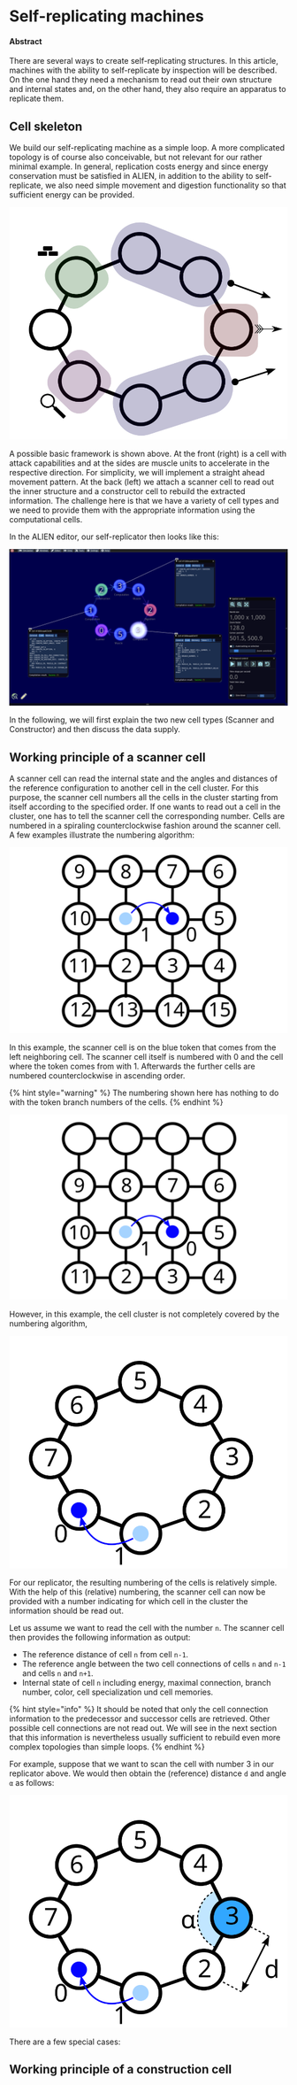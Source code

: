 # Self-replicating machines

#### Abstract

There are several ways to create self-replicating structures. In this article, machines with the ability to self-replicate by inspection will be described. On the one hand they need a mechanism to read out their own structure and internal states and, on the other hand, they also require an apparatus to replicate them.

## Cell skeleton

We build our self-replicating machine as a simple loop. A more complicated topology is of course also conceivable, but not relevant for our rather minimal example. In general, replication costs energy and since energy conservation must be satisfied in ALIEN, in addition to the ability to self-replicate, we also need simple movement and digestion functionality so that sufficient energy can be provided.

![Skeleton of a simple self-replicating loop](<../../.gitbook/assets/skeleton replicator.svg>)

A possible basic framework is shown above. At the front (right) is a cell with attack capabilities and at the sides are muscle units to accelerate in the respective direction. For simplicity, we will implement a straight ahead movement pattern. At the back (left) we attach a scanner cell to read out the inner structure and a constructor cell to rebuild the extracted information. The challenge here is that we have a variety of cell types and we need to provide them with the appropriate information using the computational cells.

In the ALIEN editor, our self-replicator then looks like this:

![Realization of a self-replicating loop in ALIEN](<../../.gitbook/assets/loop closeup.png>)

In the following, we will first explain the two new cell types (Scanner and Constructor) and then discuss the data supply.

## Working principle of a scanner cell

A scanner cell can read the internal state and the angles and distances of the reference configuration to another cell in the cell cluster. For this purpose, the scanner cell numbers all the cells in the cluster starting from itself according to the specified order. If one wants to read out a cell in the cluster, one has to tell the scanner cell the corresponding number. Cells are numbered in a spiraling counterclockwise fashion around the scanner cell. A few examples illustrate the numbering algorithm:

![Numbering example 1: rectangular cell cluster](<../../.gitbook/assets/numbering 1.svg>)

In this example, the scanner cell is on the blue token that comes from the left neighboring cell. The scanner cell itself is numbered with 0 and the cell where the token comes from with 1. Afterwards the further cells are numbered counterclockwise in ascending order.

{% hint style="warning" %}
The numbering shown here has nothing to do with the token branch numbers of the cells.
{% endhint %}

![Numbering example 2: rectangular cell cluster with different position of scanner cell](<../../.gitbook/assets/numbering 2.svg>)

However, in this example, the cell cluster is not completely covered by the numbering algorithm,

![Numbering example 3: loop-shaped cell cluster](<../../.gitbook/assets/numbering 3.svg>)

For our replicator, the resulting numbering of the cells is relatively simple. With the help of this (relative) numbering, the scanner cell can now be provided with a number indicating for which cell in the cluster the information should be read out.

Let us assume we want to read the cell with the number `n`. The scanner cell then provides the following information as output:

* The reference distance of cell `n` from cell `n-1`.
* The reference angle between the two cell connections of cells `n` and `n-1` and cells `n` and `n+1`.
* Internal state of cell `n` including energy, maximal connection, branch number, color, cell specialization und cell memories.

{% hint style="info" %}
It should be noted that only the cell connection information to the predecessor and successor cells are retrieved. Other possible cell connections are not read out. We will see in the next section that this information is nevertheless usually sufficient to rebuild even more complex topologies than simple loops.
{% endhint %}

For example, suppose that we want to scan the cell with number 3 in our replicator above. We would then obtain the (reference) distance `d` and angle `α` as follows:

![Scanning the distance and angle of cell number 3](../../.gitbook/assets/scanner.svg)

There are a few special cases:



## Working principle of a construction cell

